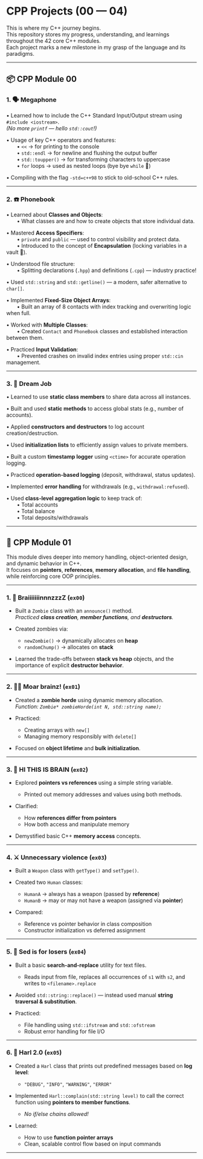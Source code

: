# CPP Projects (00 — 04)

This is where my C++ journey begins.  
This repository stores my progress, understanding, and learnings throughout the 42 core C++ modules.  
Each project marks a new milestone in my grasp of the language and its paradigms.

---

## 📦 CPP Module 00

### 1. 🗣️ Megaphone

• Learned how to include the C++ Standard Input/Output stream using `#include <iostream>`.  
  _(No more `printf` — hello `std::cout`!)_

• Usage of key C++ operators and features:  
  • `<<` → for printing to the console  
  • `std::endl` → for newline and flushing the output buffer  
  • `std::toupper()` → for transforming characters to uppercase  
  • `for` loops → used as nested loops (bye bye `while` 👋)

• Compiling with the flag `-std=c++98` to stick to old-school C++ rules.

---

### 2. ☎️ Phonebook

• Learned about **Classes and Objects**:  
  • What classes are and how to create objects that store individual data.

• Mastered **Access Specifiers**:  
  • `private` and `public` — used to control visibility and protect data.  
  • Introduced to the concept of **Encapsulation** (locking variables in a vault 🔐).

• Understood file structure:  
  • Splitting declarations (`.hpp`) and definitions (`.cpp`) — industry practice!

• Used `std::string` and `std::getline()` — a modern, safer alternative to `char[]`.

• Implemented **Fixed-Size Object Arrays**:  
  • Built an array of 8 contacts with index tracking and overwriting logic when full.

• Worked with **Multiple Classes**:  
  • Created `Contact` and `PhoneBook` classes and established interaction between them.

• Practiced **Input Validation**:  
  • Prevented crashes on invalid index entries using proper `std::cin` management.

---

### 3. 💼 Dream Job

• Learned to use **static class members** to share data across all instances.

• Built and used **static methods** to access global stats (e.g., number of accounts).

• Applied **constructors and destructors** to log account creation/destruction.

• Used **initialization lists** to efficiently assign values to private members.

• Built a custom **timestamp logger** using `<ctime>` for accurate operation logging.

• Practiced **operation-based logging** (deposit, withdrawal, status updates).

• Implemented **error handling** for withdrawals (e.g., `withdrawal:refused`).

• Used **class-level aggregation logic** to keep track of:  
  • Total accounts  
  • Total balance  
  • Total deposits/withdrawals

---

## 🚀 CPP Module 01

This module dives deeper into memory handling, object-oriented design, and dynamic behavior in C++.  
It focuses on **pointers**, **references**, **memory allocation**, and **file handling**, while reinforcing core OOP principles.

---

### 1. 🧟 BraiiiiiiinnnzzzZ (`ex00`)

- Built a `Zombie` class with an `announce()` method.  
  _Practiced **class creation**, **member functions**, and **destructors**._

- Created zombies via:
  - `newZombie()` → dynamically allocates on **heap**
  - `randomChump()` → allocates on **stack**

- Learned the trade-offs between **stack vs heap** objects, and the importance of explicit **destructor behavior**.

---

### 2. 🧟‍♂️ Moar brainz! (`ex01`)

- Created a **zombie horde** using dynamic memory allocation.  
  _Function: `Zombie* zombieHorde(int N, std::string name);`_

- Practiced:
  - Creating arrays with `new[]`
  - Managing memory responsibly with `delete[]`

- Focused on **object lifetime** and **bulk initialization**.

---

### 3. 🧠 HI THIS IS BRAIN (`ex02`)

- Explored **pointers vs references** using a simple string variable.
  - Printed out memory addresses and values using both methods.

- Clarified:
  - How **references differ from pointers**
  - How both access and manipulate memory

- Demystified basic C++ **memory access** concepts.

---

### 4. ⚔️ Unnecessary violence (`ex03`)

- Built a `Weapon` class with `getType()` and `setType()`.

- Created two `Human` classes:
  - `HumanA` → always has a weapon (passed by **reference**)
  - `HumanB` → may or may not have a weapon (assigned via **pointer**)

- Compared:
  - Reference vs pointer behavior in class composition
  - Constructor initialization vs deferred assignment

---

### 5. 📝 Sed is for losers (`ex04`)

- Built a basic **search-and-replace** utility for text files.
  - Reads input from file, replaces all occurrences of `s1` with `s2`, and writes to `<filename>.replace`

- Avoided `std::string::replace()` — instead used manual **string traversal & substitution**.

- Practiced:
  - File handling using `std::ifstream` and `std::ofstream`
  - Robust error handling for file I/O

---

### 6. 🤬 Harl 2.0 (`ex05`)

- Created a `Harl` class that prints out predefined messages based on **log level**:
  - `"DEBUG"`, `"INFO"`, `"WARNING"`, `"ERROR"`

- Implemented `Harl::complain(std::string level)` to call the correct function using **pointers to member functions**.
  - _No if/else chains allowed!_

- Learned:
  - How to use **function pointer arrays**
  - Clean, scalable control flow based on input commands

---


